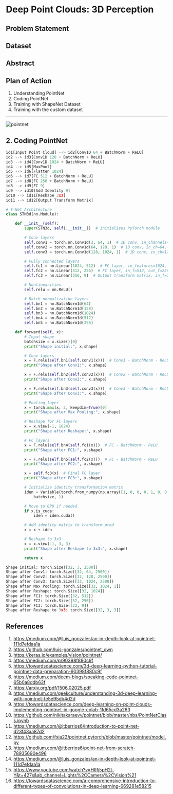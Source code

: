 # Deep Point Clouds: 3D Perception

## Problem Statement

## Dataset

## Abstract

## Plan of Action
1. Understanding PointNet
2. Coding PointNet
3. Training with ShapeNet Dataset
4. Training with the custom dataset

-----------------


![pointnet](https://github.com/yudhisteer/Deep-Point-Clouds-3D-Perception/assets/59663734/f54fd8a0-901c-4743-ac91-a47303888b70)






## 2. Coding PointNet

```python
id1[Input Point Cloud] --> id2[Conv1D 64 + BatchNorm + ReLU]
id2 --> id3[Conv1D 128 + BatchNorm + ReLU]
id3 --> id4[Conv1D 1024 + BatchNorm + ReLU] 
id4 --> id5[MaxPool]
id5 --> id6[Flatten 1024]
id6 --> id7[FC 512 + BatchNorm + ReLU]
id7 --> id8[FC 256 + BatchNorm + ReLU]
id8 --> id9[FC 9]
id9 --> id10[Add Identity 9]
id10 --> id11[Reshape 3x3]
id11 --> id12[Output Transform Matrix]
```

```python
# T-Net Architecture
class STN3d(nn.Module):

    def __init__(self):
        super(STN3d, self).__init__()  # Initializes PyTorch module

        # Conv layers
        self.conv1 = torch.nn.Conv1d(3, 64, 1)  # 1D conv, in_channels=3, out_channels=64, kernel_size=1
        self.conv2 = torch.nn.Conv1d(64, 128, 1)  # 1D conv, in_ch=64, out_ch=128, kernel=1
        self.conv3 = torch.nn.Conv1d(128, 1024, 1)  # 1D conv, in_ch=128, out_ch=1024, kernel=1

        # Fully connected layers
        self.fc1 = nn.Linear(1024, 512)  # FC layer, in_features=1024, out_features=512
        self.fc2 = nn.Linear(512, 256)  # FC layer, in_f=512, out_f=256
        self.fc3 = nn.Linear(256, 9)  # Output transform matrix, in_f=256, out_f=9

        # Nonlinearities
        self.relu = nn.ReLU()

        # Batch normalization layers
        self.bn1 = nn.BatchNorm1d(64)
        self.bn2 = nn.BatchNorm1d(128)
        self.bn3 = nn.BatchNorm1d(1024)
        self.bn4 = nn.BatchNorm1d(512)
        self.bn5 = nn.BatchNorm1d(256)

    def forward(self, x):
        # Input shape
        batchsize = x.size()[0]
        print("Shape initial:", x.shape)

        # Conv layers
        x = F.relu(self.bn1(self.conv1(x)))  # Conv1 - BatchNorm - ReLU
        print("Shape after Conv1:", x.shape)

        x = F.relu(self.bn2(self.conv2(x)))  # Conv2 - BatchNorm - ReLU
        print("Shape after Conv2:", x.shape)

        x = F.relu(self.bn3(self.conv3(x)))  # Conv3 - BatchNorm - ReLU
        print("Shape after Conv3:", x.shape)

        # Pooling layer
        x = torch.max(x, 2, keepdim=True)[0]
        print("Shape after Max Pooling:", x.shape)

        # Reshape for FC layers
        x = x.view(-1, 1024)
        print("Shape after Reshape:", x.shape)

        # FC layers
        x = F.relu(self.bn4(self.fc1(x)))  # FC - BatchNorm - ReLU
        print("Shape after FC1:", x.shape)

        x = F.relu(self.bn5(self.fc2(x)))  # FC - BatchNorm - ReLU
        print("Shape after FC2:", x.shape)

        x = self.fc3(x)  # Final FC layer
        print("Shape after FC3:", x.shape)

        # Initialize identity transformation matrix
        iden = Variable(torch.from_numpy(np.array([1, 0, 0, 0, 1, 0, 0, 0, 1]).astype(np.float32))).view(1, 9).repeat(
            batchsize, 1)

        # Move to GPU if needed
        if x.is_cuda:
            iden = iden.cuda()

        # Add identity matrix to transform pred
        x = x + iden

        # Reshape to 3x3
        x = x.view(-1, 3, 3)
        print("Shape after Reshape to 3x3:", x.shape)

        return x
```




```python
Shape initial: torch.Size([32, 3, 2500])
Shape after Conv1: torch.Size([32, 64, 2500])
Shape after Conv2: torch.Size([32, 128, 2500])
Shape after Conv3: torch.Size([32, 1024, 2500])
Shape after Max Pooling: torch.Size([32, 1024, 1])
Shape after Reshape: torch.Size([32, 1024])
Shape after FC1: torch.Size([32, 512])
Shape after FC2: torch.Size([32, 256])
Shape after FC3: torch.Size([32, 9])
Shape after Reshape to 3x3: torch.Size([32, 3, 3])
```





## References
1. https://medium.com/@luis_gonzales/an-in-depth-look-at-pointnet-111d7efdaa1a
2. https://github.com/luis-gonzales/pointnet_own
3. https://keras.io/examples/vision/pointnet/
4. https://medium.com/p/90398f880c9f
5. https://towardsdatascience.com/3d-deep-learning-python-tutorial-pointnet-data-preparation-90398f880c9f
6. https://medium.com/deem-blogs/speaking-code-pointnet-65b0a8ddb63f
7. https://arxiv.org/pdf/1506.02025.pdf
8. https://medium.com/geekculture/understanding-3d-deep-learning-with-pointnet-fe5e95db4d2d
9. https://towardsdatascience.com/deep-learning-on-point-clouds-implementing-pointnet-in-google-colab-1fd65cd3a263
10. https://github.com/nikitakaraevv/pointnet/blob/master/nbs/PointNetClass.ipynb
11. https://medium.com/@itberrios6/introduction-to-point-net-d23f43aa87d2
12. https://github.com/fxia22/pointnet.pytorch/blob/master/pointnet/model.py
13. https://medium.com/@itberrios6/point-net-from-scratch-78935690e496
14. https://medium.com/@luis_gonzales/an-in-depth-look-at-pointnet-111d7efdaa1a
15. https://www.youtube.com/watch?v=HIRj5pH2t-Y&t=427s&ab_channel=Lights%2CCamera%2CVision%21
16. https://towardsdatascience.com/a-comprehensive-introduction-to-different-types-of-convolutions-in-deep-learning-669281e58215
